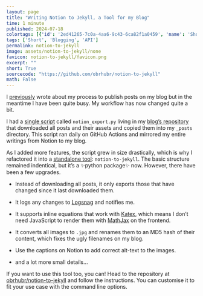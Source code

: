 ```yaml
---
layout: page
title: "Writing Notion to Jekyll, a Tool for my Blog"
time: 1 minute
published: 2024-07-18
colortags: [{'id': '2ed41265-7c0a-4aa6-9c43-6ca82f1a0459', 'name': 'Short', 'color': 'default'}, {'id': 'd4527084-e89a-472f-a8aa-454b5d0a3eeb', 'name': 'Blogging', 'color': 'gray'}, {'id': '26e3acab-0124-4773-a185-49dd8760c91c', 'name': 'API', 'color': 'orange'}]
tags: ['Short', 'Blogging', 'API']
permalink: notion-to-jekyll
image: assets/notion-to-jekyll/none
favicon: notion-to-jekyll/favicon.png
excerpt: ""
short: True
sourcecode: "https://github.com/obrhubr/notion-to-jekyll"
math: False
---
```


I [previously](https://obrhubr.org/created-blog) wrote about my process to publish posts on my blog but in the meantime I have been quite busy. My workflow has now changed quite a bit.

I had a [single script](https://github.com/obrhubr/obrhubr.github.io/blob/5521915354da232c5bc40c8d8a035f6c7d2fd953/notion_export.py) called `notion_export.py` living in my [blog’s repository](https://github.com/obrhubr/obrhubr.github.io) that downloaded all posts and their assets and copied them into my `_posts` directory. This script ran daily on GitHub Actions and mirrored my entire writings from Notion to my blog.

As I added more features, the script grew in size drastically, which is why I refactored it into a [standalone tool](https://github.com/obrhubr/notion-to-jekyll): `notion-to-jekyll`. The basic structure remained indentical, but it’s a ✨python package✨ now. However, there have been a few upgrades.

- Instead of downloading all posts, it only exports those that have changed since it last downloaded them.

- It logs any changes to [Logsnag](https://logsnag.com/) and notifies me.

- It supports inline equations that work with [Katex](https://katex.org/), which means I don’t need JavaScript to render them with [MathJax](https://www.mathjax.org/) on the frontend.

- It converts all images to `.jpg` and renames them to an MD5 hash of their content, which fixes the ugly filenames on my blog.

- Use the captions on Notion to add correct alt-text to the images.

- and a lot more small details…

If you want to use this tool too, you can! Head to the repository at [obrhubr/notion-to-jekyll](https://github.com/obrhubr/notion-to-jekyll) and follow the instructions. You can customise it to fit your use case with the command line options.

